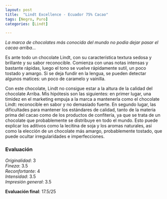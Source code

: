 ```yaml
---
layout: post
title:  "Lindt Excellence - Ecuador 75% Cacao"
tags: [Negro, Puro] 
categories: [Lindt]

---
```


_La marca de chocolates más conocida del mundo no podía dejar pasar el cacao arriba..._

Es ante todo un chocolate Lindt, con su característica textura sedosa y brillante y su sabor reconocible. Comienza con unas notas intensas y bastante rápidas, luego el tono se vuelve rápidamente sutil, un poco tostado y amargo. Si se deja fundir en la lengua, se pueden detectar algunos matices: un poco de caramelo y vainilla.

Con este chocolate, Lindt no consigue estar a la altura de la calidad del chocolate Arriba. Mis hipótesis son las siguientes: en primer lugar, una timidez en el marketing empuja a la marca a mantenerla como el chocolate Lindt: reconocible en sabor y no demasiado fuerte. En segundo lugar, las dificultades para mantener los estándares de calidad, tanto de la materia prima del cacao como de los productos de confitería, ya que se trata de un chocolate que probablemente se distribuye en todo el mundo. Esto puede explicar los aditivos como la lecitina de soja y los aromas naturales, así como la elección de un chocolate más amargo, probablemente tostado, que puede ocultar irregularidades e imperfecciones.

### Evaluación

_Originalidad_: 3  
_Fineza_: 3.5  
_Reconfortante_: 4  
_Intensidad_: 3.5  
_Impresión general_: 3.5

**Evaluación final**: 17.5/25